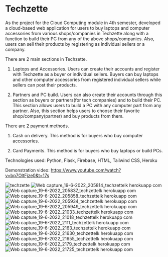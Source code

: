 # Techzette
As the project for the Cloud Computing module in 4th semester, developed a cloud-based web application for users to buy laptops and computer accessories from various shops/companies in Techzette along with a function to build their PC from any of the above shops/companies. Also, users can sell their products by registering as individual sellers or a company.

There are 2 main sections in Techzette.

1. Laptops and Accessories.
Users can create their accounts and register with Techzette as a buyer or individual sellers. Buyers can buy laptops and other computer accessories from registered individual sellers while sellers can post their products.

1. Partners and PC build.
Users can also create their accounts through this section as buyers or partners(for tech companies) and to build their PC. This section allows users to build a PC with any computer part from any partner. Also, this section helps users to choose their favorite shop/company(partner) and buy products from them.

There are 2 payment methods.

1. Cash on delivery.
This method is for buyers who buy computer accessories.

2. Card Payments.
This method is for buyers who buy laptops or build PCs.

Technologies used: Python, Flask, Firebase, HTML, Tailwind CSS, Heroku

Demonstration video: https://www.youtube.com/watch?v=bp7OltFjze0&t=17s

![techzette](https://user-images.githubusercontent.com/83831219/174781202-43d05655-a3be-430c-bb79-2eec1df2cdcd.jpg)
![Web capture_19-6-2022_205814_techzettelk herokuapp com](https://user-images.githubusercontent.com/83831219/174489005-586001b6-269e-4caa-ad6b-4df49d242421.jpeg)
![Web capture_19-6-2022_205837_techzettelk herokuapp com](https://user-images.githubusercontent.com/83831219/174489019-b8a71d58-31f8-4a94-9c58-1778e897dc24.jpeg)
![Web capture_19-6-2022_205858_techzettelk herokuapp com](https://user-images.githubusercontent.com/83831219/174489018-42134988-79d1-4f6c-b8b9-e68e211a2343.jpeg)
![Web capture_19-6-2022_205934_techzettelk herokuapp com](https://user-images.githubusercontent.com/83831219/174489017-823a9982-344c-4f65-96e0-48d086f27961.jpeg)
![Web capture_19-6-2022_205949_techzettelk herokuapp com](https://user-images.githubusercontent.com/83831219/174489016-83cbe352-daa2-477e-80c8-f9372d702b7c.jpeg)
![Web capture_19-6-2022_21033_techzettelk herokuapp com](https://user-images.githubusercontent.com/83831219/174489014-54e2dfe5-8ce2-4b3a-8756-93edac55c318.jpeg)
![Web capture_19-6-2022_21018_techzettelk herokuapp com](https://user-images.githubusercontent.com/83831219/174489015-cb4820ef-5ba4-4be4-a44a-37edb4215694.jpeg)
![Web capture_19-6-2022_2111_techzettelk herokuapp com](https://user-images.githubusercontent.com/83831219/174489013-7f7ff6b3-a8ad-4b8b-ae61-5693334f5ab8.jpeg)
![Web capture_19-6-2022_2163_techzettelk herokuapp com](https://user-images.githubusercontent.com/83831219/174489012-a8ccd70c-2d05-4020-a00e-48fd1b43e22f.jpeg)
![Web capture_19-6-2022_21630_techzettelk herokuapp com](https://user-images.githubusercontent.com/83831219/174489011-97af22f1-1254-481d-a3d1-d7e37f3698ae.jpeg)
![Web capture_19-6-2022_21655_techzettelk herokuapp com](https://user-images.githubusercontent.com/83831219/174489010-11fa8d5c-d167-44b7-affc-dd95f7a27b65.jpeg)
![Web capture_19-6-2022_2179_techzettelk herokuapp com](https://user-images.githubusercontent.com/83831219/174489008-bd694f09-aed2-432e-aabc-970d646541b1.jpeg)
![Web capture_19-6-2022_21725_techzettelk herokuapp com](https://user-images.githubusercontent.com/83831219/174489007-fabe7057-9dde-4a5a-b71b-b5665f3dff6d.jpeg)
